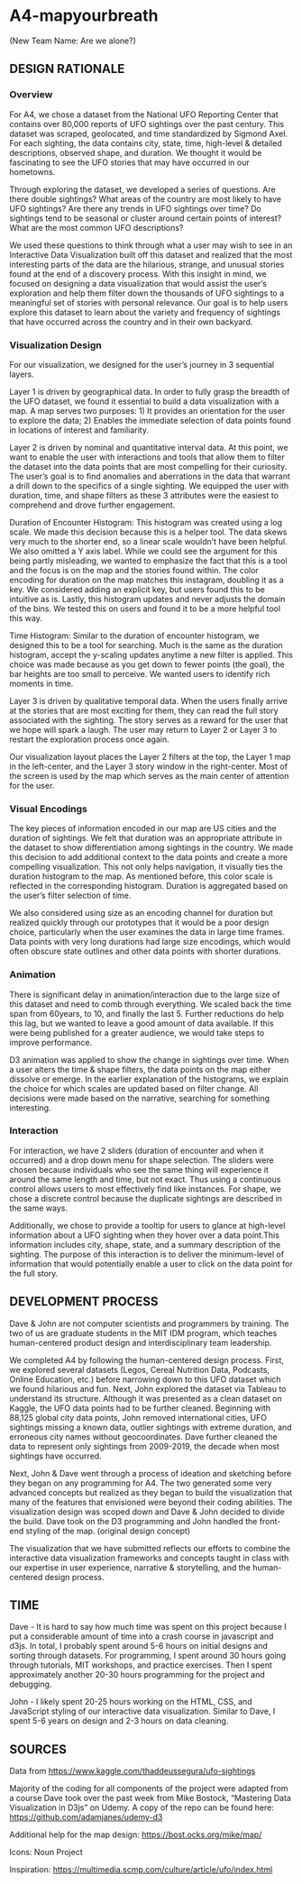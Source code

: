 # A4-mapyourbreath
(New Team Name: Are we alone?)

## DESIGN RATIONALE

### Overview

For A4, we chose a dataset from the National UFO Reporting Center that contains over 80,000 reports of UFO sightings over the past century. This dataset was scraped, geolocated, and time standardized by Sigmond Axel. For each sighting, the data contains city, state, time, high-level & detailed descriptions, observed shape, and duration. We thought it would be fascinating to see the UFO stories that may have occurred in our hometowns.

Through exploring the dataset, we developed a series of questions. Are there double sightings? What areas of the country are most likely to have UFO sightings? Are there any trends in UFO sightings over time? Do sightings tend to be seasonal or cluster around certain points of interest? What are the most common UFO descriptions? 

We used these questions to think through what a user may wish to see in an Interactive Data Visualization built off this dataset and realized that the most interesting parts of the data are the hilarious, strange, and unusual stories found at the end of a discovery process. With this insight in mind, we focused on designing a data visualization that would assist the user’s exploration and help them filter down the thousands of UFO sightings to a meaningful set of stories with personal relevance. Our goal is to help users explore this dataset to learn about the variety and frequency of sightings that have occurred across the country and in their own backyard.

### Visualization Design

For our visualization, we designed for the user’s journey in 3 sequential layers.

Layer 1 is driven by geographical data. In order to fully grasp the breadth of the UFO dataset, we found it essential to build a data visualization with a map. A map serves two purposes: 1) It provides an orientation for the user to explore the data; 2) Enables the immediate selection of data points found in locations of interest and familiarity.

Layer 2 is driven by nominal and quantitative interval data. At this point, we want to enable the user with interactions and tools that allow them to filter the dataset into the data points that are most compelling for their curiosity. The user’s goal is to find anomalies and aberrations in the data that warrant a drill down to the specifics of a single sighting. We equipped the user with duration, time, and shape filters as these 3 attributes were the easiest to comprehend and drove further engagement.

Duration of Encounter Histogram: This histogram was created using a log scale. We made this decision because this is a helper tool. The data skews very much to the shorter end, so a linear scale wouldn’t have been helpful. We also omitted a Y axis label. While we could see the argument for this being partly misleading, we wanted to emphasize the fact that this is a tool and the focus is on the map and the stories found within. The color encoding for duration on the map matches this instagram, doubling it as a key. We considered adding an explicit key, but users found this to be intuitive as is. Lastly, this histogram updates and never adjusts the domain of the bins. We tested this on users and found it to be a more helpful tool this way.

Time Histogram: Similar to the duration of encounter histogram, we designed this to be a tool for searching. Much is the same as the duration histogram, accept the y-scaling updates anytime a new filter is applied. This choice was made because as you get down to fewer points (the goal), the bar heights are too small to perceive. We wanted users to identify rich moments in time.

Layer 3 is driven by qualitative temporal data. When the users finally arrive at the stories that are most exciting for them, they can read the full story associated with the sighting. The story serves as a reward for the user that we hope will spark a laugh. The user may return to Layer 2 or Layer 3 to restart the exploration process once again.

Our visualization layout places the Layer 2 filters at the top, the Layer 1 map in the left-center, and the Layer 3 story window in the right-center. Most of the screen is used by the map which serves as the main center of attention for the user. 

### Visual Encodings

The key pieces of information encoded in our map are US cities and the duration of sightings. We felt that duration was an appropriate attribute in the dataset to show differentiation among sightings in the country. We made this decision to add additional context to the data points and create a more compelling visualization. This not only helps navigation, it visually ties the duration histogram to the map. As mentioned before, this color scale is reflected in the corresponding histogram. Duration is aggregated based on the user’s filter selection of time. 

We also considered using size as an encoding channel for duration but realized quickly through our prototypes that it would be a poor design choice, particularly when the user examines the data in large time frames. Data points with very long durations had large size encodings, which would often obscure state outlines and other data points with shorter durations.

### Animation

There is significant delay in animation/interaction due to the large size of this dataset and need to comb through everything. We scaled back the time span from 60years, to 10, and finally the last 5. Further reductions do help this lag, but we wanted to leave a good amount of data available. If this were being published for a greater audience, we would take steps to improve performance.

D3 animation was applied to show the change in sightings over time. When a user alters the time & shape filters, the data points on the map either dissolve or emerge. In the earlier explanation of the histograms, we explain the choice for which scales are updated based on filter change. All decisions were made based on the narrative, searching for something interesting.

### Interaction

For interaction, we have 2 sliders (duration of encounter and when it occurred) and a drop down menu for shape selection. The sliders were chosen because individuals who see the same thing will experience it around the same length and time, but not exact. Thus using a continuous control allows users to most effectively find like instances. For shape, we chose a discrete control because the duplicate sightings are described in the same ways.

Additionally, we chose to provide a tooltip for users to glance at high-level information about a UFO sighting when they hover over a data point.This information includes city, shape, state, and a summary description of the sighting. The purpose of this interaction is to deliver the minimum-level of information that would potentially enable a user to click on the data point for the full story.

## DEVELOPMENT PROCESS

Dave & John are not computer scientists and programmers by training. The two of us are graduate students in the MIT IDM program, which teaches human-centered product design and interdisciplinary team leadership. 

We completed A4 by following the human-centered design process. First, we explored several datasets (Legos, Cereal Nutrition Data, Podcasts, Online Education, etc.) before narrowing down to this UFO dataset which we found hilarious and fun. Next, John explored the dataset via Tableau to understand its structure. Although it was presented as a clean dataset on Kaggle, the UFO data points had to be further cleaned. Beginning with 88,125 global city data points, John removed international cities, UFO sightings missing a known data, outlier sightings with extreme duration, and erroneous city names without geocoordinates. Dave further cleaned the data to represent only sightings from 2009-2019, the decade when most sightings have occurred.

Next, John & Dave went through a process of ideation and sketching before they began on any programming for A4. The two generated some very advanced concepts but realized as they began to build the visualization that many of the features that envisioned were beyond their coding abilities. The visualization design was scoped down and Dave & John decided to divide the build. Dave took on the D3 programming and John handled the front-end styling of the map.  (original design concept)

The visualization that we have submitted reflects our efforts to combine the interactive data visualization frameworks and concepts taught in class with our expertise in user experience, narrative & storytelling, and the human-centered design process.

## TIME

Dave - It is hard to say how much time was spent on this project because I put a considerable amount of time into a crash course in javascript and d3js. In total, I probably spent around 5-6 hours on initial designs and sorting through datasets. For programming, I spent around 30 hours going through tutorials, MIT workshops, and practice exercises. Then I spent approximately another 20-30 hours programming for the project and debugging. 

John - I likely spent 20-25 hours working on the HTML, CSS, and JavaScript styling of our interactive data visualization. Similar to Dave, I spent 5-6 years on design and 2-3 hours on data cleaning.

## SOURCES

Data from https://www.kaggle.com/thaddeussegura/ufo-sightings

Majority of the coding for all components of the project were adapted from a course Dave took over the past week from Mike Bostock, “Mastering Data Visualization in D3js” on Udemy. A copy of the repo can be found here: https://github.com/adamjanes/udemy-d3

Additional help for the map design: 
https://bost.ocks.org/mike/map/

Icons: Noun Project

Inspiration: https://multimedia.scmp.com/culture/article/ufo/index.html
